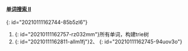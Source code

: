 #### [单词搜索 II](https://leetcode-cn.com/problems/word-search-ii/)
{: id="20210111162744-85b5zl6"}

1. {: id="20210111162757-rz032mm"}所有单词，构建trie树
2. {: id="20210111162811-allm1fj"}2、
{: id="20210111162745-94uov3o"}
